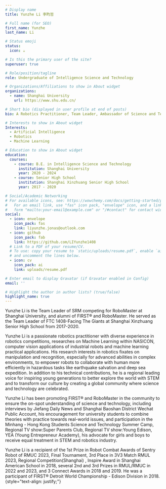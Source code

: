 ```yaml
---
# Display name
title: Yunzhe Li 李昀哲

# Full name (for SEO)
first_name: Yunzhe
last_name: Li

# Status emoji
status:
  icon: ☕️

# Is this the primary user of the site?
superuser: true

# Role/position/tagline
role: Undergraduate of Intelligence Science and Technology

# Organizations/Affiliations to show in About widget
organizations:
  - name: Shanghai University
    url: https://www.shu.edu.cn/

# Short bio (displayed in user profile at end of posts)
bio: A Robotics Practitioner, Team Leader, Ambassador of Science and Technologies, FIRST/RoboMaster Alumni, and Student @ SHU

# Interests to show in About widget
Interests:
  - Artificial Intelligence
  - Robotics
  - Machine Learning

# Education to show in About widget
education:
  courses:
    - course: B.E. in Intelligence Science and Technology
      institution: Shanghai University
      year: 2020 - 2024
    - course: Senior High School
      institution: Shanghai Xinzhuang Senior High School
      year: 2017 - 2020

# Social/Academic Networking
# For available icons, see: https://wowchemy.com/docs/getting-started/page-builder/#icons
#   For an email link, use "fas" icon pack, "envelope" icon, and a link in the
#   form "mailto:your-email@example.com" or "/#contact" for contact widget.
social:
  - icon: envelope
    icon_pack: fas
    link: liyunzhe.jonas@outlook.com
  - icon: github
    icon_pack: fab
    link: https://github.com/LIYunzhe1408
  # Link to a PDF of your resume/CV.
  # To use: copy your resume to `static/uploads/resume.pdf`, enable `ai` icons in `params.yaml`,
  # and uncomment the lines below.
  - icon: cv
    icon_pack: ai
    link: uploads/resume.pdf

# Enter email to display Gravatar (if Gravatar enabled in Config)
email: ''

# Highlight the author in author lists? (true/false)
highlight_name: true
---
```


Yunzhe Li is the Team Leader of SRM competing for RoboMaster at Shanghai University, and alumni of FIRST® and RoboMaster. He served as the Team Leader of FTC 1408-Facing The Giants at Shanghai Xinzhuang Senior High School from 2017-2020. 

Yunzhe Li is a passionate robotics practitioner with diverse experience in robotics competitions, researches on Machine Learning within NASICON, computer vision applications of industrial robots and machine learning practical applications. His research interests in robotics fixates on manipulation and recognition, especially for advanced abilities in complex environments, to empower robots to collaborate with human more efficiently in hazardous tasks like earthquake salvation and deep sea expedition. In addition to his technical contributions, he is a regional leading voice for inspiring young generations to better explore the world with STEM and to transform our culture by creating a global community where science and technology are celebrated.

Yunzhe Li has been promoting FIRST® and RoboMaster in the community to ensure the on-spot understanding of science and technology, including interviews by Jiefang Daily News and Shanghai Baoshan District Wechat Public Account, his encouragement for university students to combine theories with practice towards real-world issues, and participation in the Minhang - Hong Kong Students Science and Technology Summer Camp, Regional TV show:Super Parents Club, Regional TV show:Young Edison, YEA (Young Entrepreneur Academy), his advocate for girls and boys to receive equal treatment in STEM and robotics industry.

Yunzhe Li is a recipient of the 1st Prize in Robot Combat Awards of Sentry Robot of RMUC 2023, Final Tournament, 3rd Place in 3V3 Match RMUL 2023, Regional Competition(Shanghai) , Inspire Award in Shanghai American School in 2018, several 2nd and 3rd Prizes in RMUL/RMUC in 2022 and 2023, and 3 Connect Awards in 2018 and 2019. He was a participant of FIRST® Detroit World Championship - Edison Division in 2018.
{style="text-align: justify;"}
